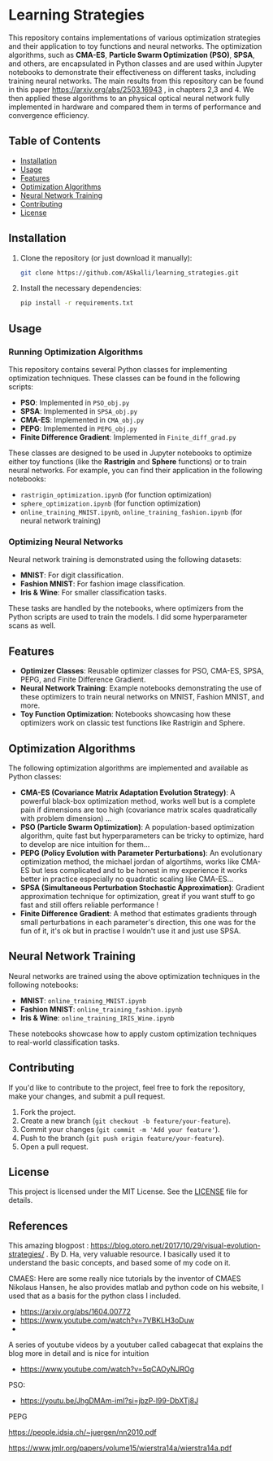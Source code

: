 # Learning Strategies

This repository contains implementations of various optimization strategies and their application to toy functions and neural networks. The optimization algorithms, such as **CMA-ES**, **Particle Swarm Optimization (PSO)**, **SPSA**, and others, are encapsulated in Python classes and are used within Jupyter notebooks to demonstrate their effectiveness on different tasks, including training neural networks. The main results from this repository can be found in this paper https://arxiv.org/abs/2503.16943 , in chapters 2,3 and 4. We then applied these algorithms to an physical optical neural network fully implemented in hardware and compared them in terms of performance and convergence efficiency. 

## Table of Contents
- [Installation](#installation)
- [Usage](#usage)
- [Features](#features)
- [Optimization Algorithms](#optimization-algorithms)
- [Neural Network Training](#neural-network-training)
- [Contributing](#contributing)
- [License](#license)

## Installation

1. Clone the repository (or just download it manually):
    ```bash
    git clone https://github.com/ASkalli/learning_strategies.git
    ```
2. Install the necessary dependencies:
    ```bash
    pip install -r requirements.txt
    ```

## Usage

### Running Optimization Algorithms
This repository contains several Python classes for implementing optimization techniques. These classes can be found in the following scripts:
- **PSO**: Implemented in `PSO_obj.py`
- **SPSA**: Implemented in `SPSA_obj.py`
- **CMA-ES**: Implemented in `CMA_obj.py`
- **PEPG**: Implemented in `PEPG_obj.py`
- **Finite Difference Gradient**: Implemented in `Finite_diff_grad.py`

These classes are designed to be used in Jupyter notebooks to optimize either toy functions (like the **Rastrigin** and **Sphere** functions) or to train neural networks. For example, you can find their application in the following notebooks:
- `rastrigin_optimization.ipynb` (for function optimization)
- `sphere_optimization.ipynb` (for function optimization)
- `online_training_MNIST.ipynb`, `online_training_fashion.ipynb` (for neural network training)

### Optimizing Neural Networks
Neural network training is demonstrated using the following datasets:
- **MNIST**: For digit classification.
- **Fashion MNIST**: For fashion image classification.
- **Iris & Wine**: For smaller classification tasks.

These tasks are handled by the notebooks, where optimizers from the Python scripts are used to train the models. I did some hyperparameter scans as well.

## Features

- **Optimizer Classes**: Reusable optimizer classes for PSO, CMA-ES, SPSA, PEPG, and Finite Difference Gradient.
- **Neural Network Training**: Example notebooks demonstrating the use of these optimizers to train neural networks on MNIST, Fashion MNIST, and more.
- **Toy Function Optimization**: Notebooks showcasing how these optimizers work on classic test functions like Rastrigin and Sphere.

## Optimization Algorithms

The following optimization algorithms are implemented and available as Python classes:
- **CMA-ES (Covariance Matrix Adaptation Evolution Strategy)**: A powerful black-box optimization method, works well but is a complete pain if dimensions are too high (covariance matrix scales quadratically with problem dimension) ... 
- **PSO (Particle Swarm Optimization)**: A population-based optimization algorithm, quite fast but hyperparameters can be tricky to optimize, hard to develop are nice intuition for them...
- **PEPG (Policy Evolution with Parameter Perturbations)**: An evolutionary optimization method, the michael jordan of algortihms, works like CMA-ES but less complicated and to be honest in my experience it works better in practice especially no quadratic scaling like CMA-ES...
- **SPSA (Simultaneous Perturbation Stochastic Approximation)**: Gradient approximation technique for optimization, great if you want stuff to go fast and still offers reliable performance ! 
- **Finite Difference Gradient**: A method that estimates gradients through small perturbations in each parameter's direction, this one was for the fun of it, it's ok but in practise I wouldn't use it and just use SPSA.

## Neural Network Training

Neural networks are trained using the above optimization techniques in the following notebooks:
- **MNIST**: `online_training_MNIST.ipynb`
- **Fashion MNIST**: `online_training_fashion.ipynb`
- **Iris & Wine**: `online_training_IRIS_Wine.ipynb`

These notebooks showcase how to apply custom optimization techniques to real-world classification tasks.

## Contributing

If you'd like to contribute to the project, feel free to fork the repository, make your changes, and submit a pull request.

1. Fork the project.
2. Create a new branch (`git checkout -b feature/your-feature`).
3. Commit your changes (`git commit -m 'Add your feature'`).
4. Push to the branch (`git push origin feature/your-feature`).
5. Open a pull request.

## License

This project is licensed under the MIT License. See the [LICENSE](LICENSE) file for details.

## References

This amazing blogpost : https://blog.otoro.net/2017/10/29/visual-evolution-strategies/ . By D. Ha, very valuable resource. I basically used it to understand the basic concepts, and based some of my code on it.

CMAES:
Here are some really nice tutorials by the inventor of CMAES Nikolaus Hansen, he also provides matlab and python code on his website, I used that as a basis for the python class I included.
- https://arxiv.org/abs/1604.00772
- https://www.youtube.com/watch?v=7VBKLH3oDuw
- 
A series of youtube videos by a youtuber called cabagecat that explains the blog more in detail and is nice for intuition
- https://www.youtube.com/watch?v=5qCAOyNJROg

PSO:

- https://youtu.be/JhgDMAm-imI?si=jbzP-l99-DbXTj8J


PEPG

https://people.idsia.ch/~juergen/nn2010.pdf

https://www.jmlr.org/papers/volume15/wierstra14a/wierstra14a.pdf
